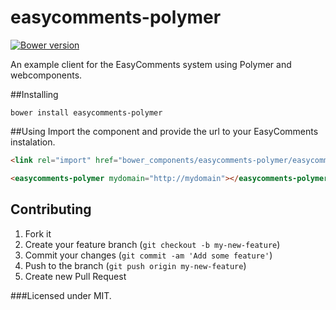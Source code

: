 # easycomments-polymer  
[![Bower version](https://badge.fury.io/bo/easycomments-polymer.svg)](http://badge.fury.io/bo/easycomments-polymer)  


An example client for the EasyComments system using Polymer and webcomponents.  

##Installing
```
bower install easycomments-polymer
```

##Using
Import the component and provide the url to your EasyComments instalation.  

```html
<link rel="import" href="bower_components/easycomments-polymer/easycomments-polymer.html">

<easycomments-polymer mydomain="http://mydomain"></easycomments-polymer>
```
 
## Contributing
1. Fork it
2. Create your feature branch (`git checkout -b my-new-feature`)
3. Commit your changes (`git commit -am 'Add some feature'`)
4. Push to the branch (`git push origin my-new-feature`)
5. Create new Pull Request

###Licensed under MIT.

